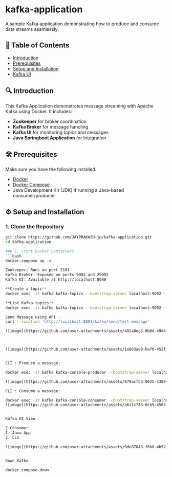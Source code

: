 # kafka-application
A sample Kafka application demonstrating how to produce and consume data streams seamlessly.

## 📑 Table of Contents
- [Introduction](#introduction)
- [Prerequisites](#prerequisites)
- [Setup and Installation](#setup-and-installation)
- [Kafka UI](#kafka-ui)

## 🔍 Introduction
This Kafka Application demonstrates message streaming with Apache Kafka using Docker. 
It includes:
- **Zookeeper** for broker coordination
- **Kafka Broker** for message handling
- **Kafka UI** for monitoring topics and messages
- **Java Springboot Application** for Integration

## 🛠 Prerequisites
Make sure you have the following installed:
- [Docker](https://www.docker.com/products/docker-desktop)
- [Docker Compose](https://docs.docker.com/compose/)
- Java Development Kit (JDK) if running a Java-based consumer/producer

## ⚙️ Setup and Installation

### 1. Clone the Repository
```bash
git clone https://github.com/JAYPRAKASH-jp/kafka-application.git
cd kafka-application

### 1. Start Docker Containers
```bash
docker-compose up -d

Zookeeper: Runs on port 2181
Kafka Broker: Exposed on ports 9092 and 29092
Kafka UI: Available at http://localhost:8080

**Create a topic**
docker exec -it kafka kafka-topics --bootstrap-server localhost:9092 --create --topic test-topic --partitions 1 --replication-factor 1

**List Kafka topics**
docker exec -it kafka kafka-topics --bootstrap-server localhost:9092 --list

Send Message using API - 
curl --location 'http://localhost:8081/kafka/send/test-message'

![image](https://github.com/user-attachments/assets/482a8ec3-0b8d-49d4-8da9-c4662c89cbee)



![image](https://github.com/user-attachments/assets/1e863ae9-ba76-452f-9350-f3e1c336cc65)


CLI : Produce a message:

docker exec -it kafka kafka-console-producer --bootstrap-server localhost:9092 --topic test-topic

![image](https://github.com/user-attachments/assets/879acfd3-0025-4389-9f68-f8d236541305)

CLI : Consume a message:

docker exec -it kafka kafka-console-consumer --bootstrap-server localhost:9092 --topic test-topic --from-beginning
![image](https://github.com/user-attachments/assets/a611c743-0cb9-4505-a22c-71b2347a961e)


Kafka UI View

2 Consumer
1. Java App
2. CLI 

![image](https://github.com/user-attachments/assets/0de87843-f6b8-4b52-836e-ccf1d3050a95)


Down Kafka

docker-compose down 


